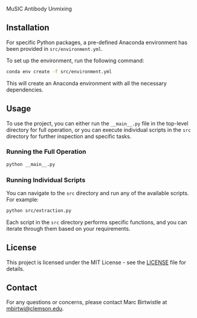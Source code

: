 MuSIC Antibody Unmixing

## Installation

For specific Python packages, a pre-defined Anaconda environment has been provided in `src/environment.yml`.

To set up the environment, run the following command:

```sh
conda env create -f src/environment.yml
```

This will create an Anaconda environment with all the necessary dependencies.

## Usage

To use the project, you can either run the `__main__.py` file in the top-level directory for full operation, or you can execute individual scripts in the `src` directory for further inspection and specific tasks.

### Running the Full Operation

```sh
python __main__.py
```

### Running Individual Scripts

You can navigate to the `src` directory and run any of the available scripts. For example:

```sh
python src/extraction.py
```

Each script in the `src` directory performs specific functions, and you can iterate through them based on your requirements.

## License

This project is licensed under the MIT License - see the [LICENSE](LICENSE) file for details.

## Contact

For any questions or concerns, please contact Marc Birtwistle at mbirtwi@clemson.edu.

```

